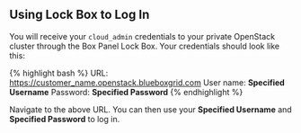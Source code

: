 ## Using Lock Box to Log In

You will receive your `cloud_admin` credentials to your private OpenStack cluster through the Box Panel Lock Box. Your credentials should look like this:

{% highlight bash %} URL: https://customer_name.openstack.blueboxgrid.com User name: **Specified Username** Password: **Specified Password** {% endhighlight %}

Navigate to the above URL. You can then use your **Specified Username** and **Specified Password** to log in.
